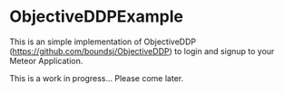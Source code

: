 ObjectiveDDPExample
=================================

This is an simple implementation of ObjectiveDDP (https://github.com/boundsj/ObjectiveDDP) to login and signup to your Meteor Application. 


This is a work in progress... Please come later.

